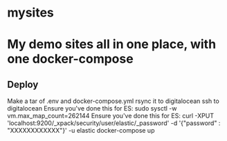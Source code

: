 # mysites
# My demo sites all in one place, with one docker-compose

## Deploy
Make a tar of .env and docker-compose.yml
rsync it to digitalocean
ssh to digitalocean
Ensure you've done this for ES: sudo sysctl -w vm.max_map_count=262144
Ensure you've done this for ES: curl -XPUT 'localhost:9200/_xpack/security/user/elastic/_password' -d '{"password" : "XXXXXXXXXXXX"}' -u elastic
docker-compose up
